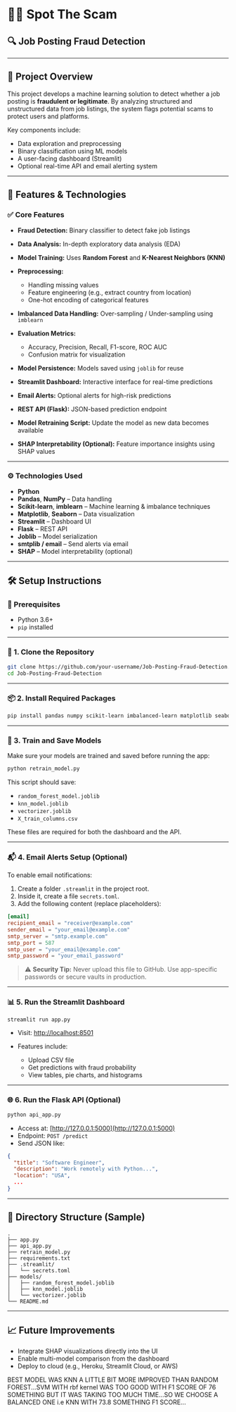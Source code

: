# 🕵️‍♂️ Spot The Scam

## 🔍 Job Posting Fraud Detection

---

## 📌 Project Overview

This project develops a machine learning solution to detect whether a job posting is **fraudulent or legitimate**. By analyzing structured and unstructured data from job listings, the system flags potential scams to protect users and platforms.

Key components include:

* Data exploration and preprocessing
* Binary classification using ML models
* A user-facing dashboard (Streamlit)
* Optional real-time API and email alerting system

---

## 🚀 Features & Technologies

### ✅ **Core Features**

* **Fraud Detection:** Binary classifier to detect fake job listings
* **Data Analysis:** In-depth exploratory data analysis (EDA)
* **Model Training:** Uses **Random Forest** and **K-Nearest Neighbors (KNN)**
* **Preprocessing:**

  * Handling missing values
  * Feature engineering (e.g., extract country from location)
  * One-hot encoding of categorical features
* **Imbalanced Data Handling:** Over-sampling / Under-sampling using `imblearn`
* **Evaluation Metrics:**

  * Accuracy, Precision, Recall, F1-score, ROC AUC
  * Confusion matrix for visualization
* **Model Persistence:** Models saved using `joblib` for reuse
* **Streamlit Dashboard:** Interactive interface for real-time predictions
* **Email Alerts:** Optional alerts for high-risk predictions
* **REST API (Flask):** JSON-based prediction endpoint
* **Model Retraining Script:** Update the model as new data becomes available
* **SHAP Interpretability (Optional):** Feature importance insights using SHAP values

---

### ⚙️ **Technologies Used**

* **Python**
* **Pandas**, **NumPy** – Data handling
* **Scikit-learn**, **imblearn** – Machine learning & imbalance techniques
* **Matplotlib**, **Seaborn** – Data visualization
* **Streamlit** – Dashboard UI
* **Flask** – REST API
* **Joblib** – Model serialization
* **smtplib / email** – Send alerts via email
* **SHAP** – Model interpretability (optional)

---

## 🛠️ Setup Instructions

### 🔧 Prerequisites

* Python 3.6+
* `pip` installed

---

### 📁 1. Clone the Repository

```bash
git clone https://github.com/your-username/Job-Posting-Fraud-Detection.git
cd Job-Posting-Fraud-Detection
```

---

### 📦 2. Install Required Packages

```bash
pip install pandas numpy scikit-learn imbalanced-learn matplotlib seaborn streamlit flask joblib
```

---

### 🧠 3. Train and Save Models

Make sure your models are trained and saved before running the app:

```bash
python retrain_model.py
```

This script should save:

* `random_forest_model.joblib`
* `knn_model.joblib`
* `vectorizer.joblib`
* `X_train_columns.csv`

These files are required for both the dashboard and the API.

---

### 📬 4. Email Alerts Setup (Optional)

To enable email notifications:

1. Create a folder `.streamlit` in the project root.
2. Inside it, create a file `secrets.toml`.
3. Add the following content (replace placeholders):

```toml
[email]
recipient_email = "receiver@example.com"
sender_email = "your_email@example.com"
smtp_server = "smtp.example.com"
smtp_port = 587
smtp_user = "your_email@example.com"
smtp_password = "your_email_password"
```

> ⚠️ **Security Tip:** Never upload this file to GitHub. Use app-specific passwords or secure vaults in production.

---

### 📊 5. Run the Streamlit Dashboard

```bash
streamlit run app.py
```

* Visit: [http://localhost:8501](http://localhost:8501)
* Features include:

  * Upload CSV file
  * Get predictions with fraud probability
  * View tables, pie charts, and histograms

---

### 🌐 6. Run the Flask API (Optional)

```bash
python api_app.py
```

* Access at: [http://127.0.0.1:5000](http://127.0.0.1:5000)
* Endpoint: `POST /predict`
* Send JSON like:

```json
{
  "title": "Software Engineer",
  "description": "Work remotely with Python...",
  "location": "USA",
  ...
}
```

---

## 📂 Directory Structure (Sample)

```
.
├── app.py
├── api_app.py
├── retrain_model.py
├── requirements.txt
├── .streamlit/
│   └── secrets.toml
├── models/
│   ├── random_forest_model.joblib
│   ├── knn_model.joblib
│   └── vectorizer.joblib
└── README.md
```

---

## 📈 Future Improvements

* Integrate SHAP visualizations directly into the UI
* Enable multi-model comparison from the dashboard
* Deploy to cloud (e.g., Heroku, Streamlit Cloud, or AWS)

BEST MODEL WAS KNN A LITTLE BIT MORE IMPROVED THAN RANDOM FOREST...SVM WITH rbf kernel WAS TOO GOOD WITH F1 SCORE OF 76 SOMETHING BUT IT WAS TAKING TOO MUCH TIME...SO WE CHOOSE A BALANCED ONE i.e KNN WITH 73.8 SOMETHING F1 SCORE...
